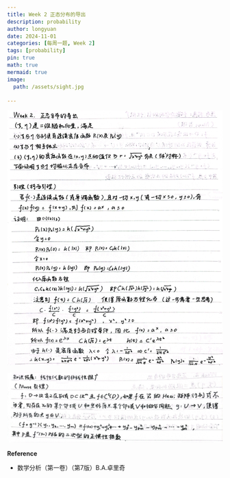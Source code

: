 ```yaml
---
title: Week 2 正态分布的导出
description: probability
author: longyuan
date: 2024-11-01 
categories: [每周一题, Week 2]
tags: [probability]
pin: true
math: true
mermaid: true
image:
  path: /assets/sight.jpg

---
```


![alt text](../assets/week2_1.jpg)

![alt text](../assets/week2_2.jpg)


**Reference**
* 数学分析（第一卷）（第7版）B.A.卓里奇
